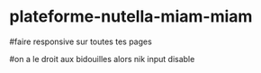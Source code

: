 # plateforme-nutella-miam-miam

#faire responsive sur toutes tes pages

#on a le droit aux  bidouilles alors nik input disable
